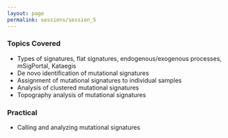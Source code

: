 ```yaml
---
layout: page
permalink: sessions/session_5
---
```


### Topics Covered
- Types of signatures, flat signatures, endogenous/exogenous processes, mSigPortal, Kataegis
- De novo identification of mutational signatures
- Assignment of mutational signatures to individual samples
- Analysis of clustered mutational signatures
- Topography analysis of mutational signatures

### Practical
- Calling and analyzing mutational signatures
